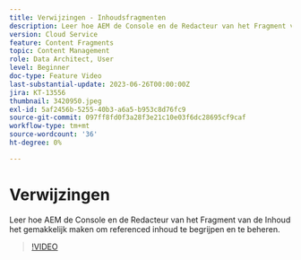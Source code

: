```yaml
---
title: Verwijzingen - Inhoudsfragmenten
description: Leer hoe AEM de Console en de Redacteur van het Fragment van de Inhoud het gemakkelijk maken om referenced inhoud te beheren.
version: Cloud Service
feature: Content Fragments
topic: Content Management
role: Data Architect, User
level: Beginner
doc-type: Feature Video
last-substantial-update: 2023-06-26T00:00:00Z
jira: KT-13556
thumbnail: 3420950.jpeg
exl-id: 5af2456b-5255-40b3-a6a5-b953c8d76fc9
source-git-commit: 097ff8fd0f3a28f3e21c10e03f6dc28695cf9caf
workflow-type: tm+mt
source-wordcount: '36'
ht-degree: 0%

---
```


# Verwijzingen

Leer hoe AEM de Console en de Redacteur van het Fragment van de Inhoud het gemakkelijk maken om referenced inhoud te begrijpen en te beheren.

>[!VIDEO](https://video.tv.adobe.com/v/3420950/?learn=on)
